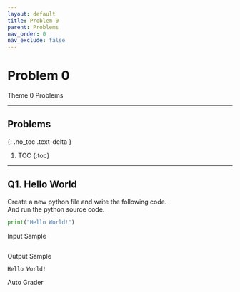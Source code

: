 ```yaml
---
layout: default
title: Problem 0
parent: Problems
nav_order: 0
nav_exclude: false
---
```


# Problem 0
Theme 0 Problems

- - -           
## Problems
{: .no_toc .text-delta }
1. TOC
{:toc}
- - -           

## Q1. Hello World
Create a new python file and write the following code.            
And run the python source code.         
```python
print("Hello World!")
```

Input Sample        
```
```         
Output Sample
```
Hello World!
```         

Auto Grader